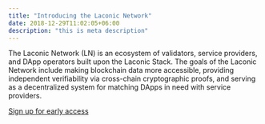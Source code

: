 ```yaml
---
title: "Introducing the Laconic Network"
date: 2018-12-29T11:02:05+06:00
description: "this is meta description"
---
```


The Laconic Network (LN) is an ecosystem of validators, service providers, and DApp operators built upon the Laconic Stack. The goals of the Laconic Network include making blockchain data more accessible, providing independent verifiability via cross-chain cryptographic proofs, and serving as a decentralized system for matching DApps in need with service providers.

[Sign up for early access](https://laconic.com)
